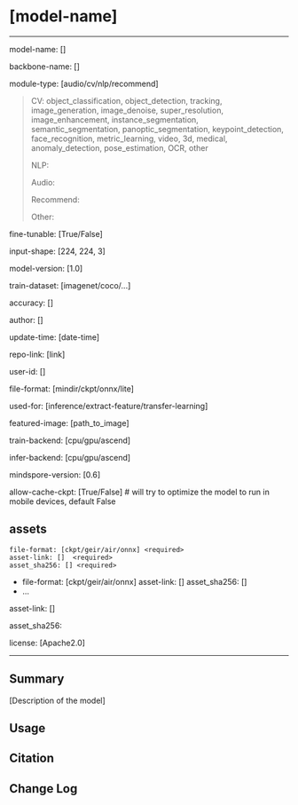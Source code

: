 # [model-name]

---

model-name: [] <required>

backbone-name: [] <required>

module-type: [audio/cv/nlp/recommend]

> CV: object_classification, object_detection, tracking, image_generation, image_denoise, super_resolution, image_enhancement, instance_segmentation, semantic_segmentation, panoptic_segmentation, keypoint_detection, face_recognition, metric_learning, video, 3d, medical, anomaly_detection, pose_estimation, OCR, other
>
> NLP: 
>
> Audio:
>
> Recommend:
>
> Other:

fine-tunable: [True/False] <required>

input-shape: [224, 224, 3] <required>

model-version: [1.0] <required>

train-dataset: [imagenet/coco/...] <required>

accuracy: []<optional>



author: [] <required>

update-time: [date-time] <required>

repo-link: [link] <required>

user-id: [] <required>



file-format: [mindir/ckpt/onnx/lite] <required>

used-for: [inference/extract-feature/transfer-learning] <required>

featured-image: [path_to_image] <optional>

train-backend: [cpu/gpu/ascend] <optional>

infer-backend: [cpu/gpu/ascend] <required>

mindspore-version: [0.6] <required>


allow-cache-ckpt: [True/False] # will try to optimize the model to run in mobile devices, default False

assets
  - 
    file-format: [ckpt/geir/air/onnx] <required>
    asset-link: []  <required>
    asset_sha256: [] <required>
  -
    file-format: [ckpt/geir/air/onnx] <optional>
    asset-link: []  <optional>
    asset_sha256: [] <optional>
  -
    ...

asset-link: [] <required>

asset_sha256: <required>



license: [Apache2.0] <required>

---

## Summary

[Description of the model]

## Usage

## Citation

## Change Log


